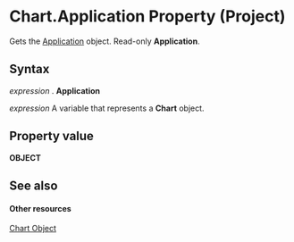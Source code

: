 
# Chart.Application Property (Project)
Gets the [Application](8eb91712-7784-a102-38c0-19bb056c27e9.md) object. Read-only **Application**.

## Syntax

 _expression_ . **Application**

 _expression_ A variable that represents a **Chart** object.


## Property value

 **OBJECT**


## See also


#### Other resources


[Chart Object](810d4ec1-69d2-c432-b9da-57042b783b85.md)
